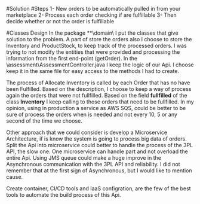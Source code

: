 #Solution
#Steps
1- New orders to be automatically pulled in from your marketplace
2- Process each order checking if are fulfillable 
3- Then decide whether or not the order is fulfillable

#Classes Design
In the package **\domain\ I put the classes that give solution to the problem.
A part of store the orders also I choose to store the Inventory and ProductStock,
to keep track of the processed orders. I was trying to not modify the entities that were
provided and processing the information from the first end-point (getOrder).
In the \assessment\AssessmentController.java I keep the logic of our Api. I choose keep it
in the same file for easy access to the methods I had to create.

The process of Allocate Inventory is called by each Order that has no have been Fulfilled.
Based on the description, I choose to keep a way of process again the orders that were not
fullfilled. Based on the field **fullfilled** of the class **Inventory** I keep calling to
those orders that need to be fullfilled.
In my opinion, using in production a service as AWS SQS, could be better to be sure of
process the orders when is needed and not every 10, 5 or any second of the time we choose.

Other approach that we could consider is develop a Microservice Architecture, if is know
the system is going to process big data of orders. Split the Api into microservice could 
better to handle the process of the 3PL API, the slow one. One microservice can handle
part and not overload the entire Api.
Using JMS queue could make a huge improve in the Asynchronous communication with the 3PL API 
and reliability. I did not remember that at the first sign of Asynchronous, but I would like
to mention cause. 
 

Create container, CI/CD tools and IaaS configration, are the few of the best tools to automate
the build process of this Api.

 